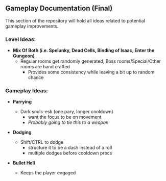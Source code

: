 ## Gameplay Documentation (Final)

This section of the repository will hold all ideas related to potential gameplay improvements. 

### Level Ideas:     
- **Mix Of Both (i.e. Spelunky, Dead Cells, Binding of Isaac, Enter the Gungeon)** 
    - Regular rooms get randomly generated, Boss rooms/Special/Other rooms are hand crafted 
        - Provides some consistency while leaving a bit up to random chance

### Gameplay Ideas: 
- **Parrying** 
    - Dark souls-esk (one pary, longer cooldown)
        - want the focus to be on movement
        - *Probably going to tie this to a weapon*

- **Dodging**   
    - Shift/CTRL to dodge
        - structure it to be a dash instead of a roll
        - multiple dodges before cooldown procs    

- **Bullet Hell**
    - Keeps the player engaged  
